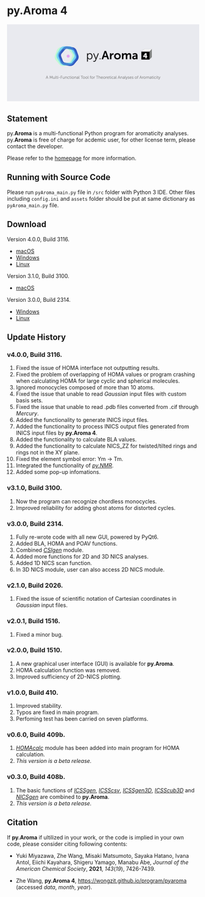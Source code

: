 # py.Aroma 4
![](pyAroma_banner.png)

## Statement
py.**Aroma** is a multi-functional Python program for aromaticity analyses.
py.**Aroma** is free of charge for acdemic user, for other license term, please contact the developer.

Please refer to the [homepage](https://wongzit.github.io/program/pyaroma/) for more information.

## Running with Source Code

Please run `pyAroma_main.py` file in `/src` folder with Python 3 IDE. Other files including `config.ini` and `assets` folder should 
be put at same dictionary as `pyAroma_main.py` file.

## Download

Version 4.0.0, Build 3116.
- [macOS](https://drive.google.com/file/d/1dysLAgXqhUs0A0XIZUC9nrdccMttKVvq/view?usp=share_link)
- [Windows](https://drive.google.com/file/d/1kwrasGuiMpLjxnPaeUTuhIcRg8mvXYVp/view?usp=share_link)
- [Linux](https://drive.google.com/file/d/1hHUhTrARaY4INaVMup_nlzXP9xRERri4/view?usp=share_link)

Version 3.1.0, Build 3100.
- [macOS](https://drive.google.com/file/d/1cPFGJ_h85831Wuth6nwK0UUjat5VPlcx/view?usp=sharing)

Version 3.0.0, Build 2314.

- [Windows](https://drive.google.com/file/d/1QUojgzprZRvWLBtgcQ55pXqR8uX4vqRu/view?usp=share_link)
- [Linux](https://drive.google.com/drive/folders/12ukrOltMulc7Kz6ZV9--I7g9PDn8UeFL?usp=share_link)

## Update History

### v4.0.0, Build 3116.

1. Fixed the issue of HOMA interface not outputting results.
2. Fixed the problem of overlapping of HOMA values or program crashing when calculating HOMA for large cyclic and spherical molecules.
3. Ignored monocycles composed of more than 10 atoms.
4. Fixed the issue that unable to read *Gaussian* input files with custom basis sets.
5. Fixed the issue that unable to read .pdb files converted from .cif through *Mercury*.
6. Added the functionality to generate INICS input files.
7. Added the functionality to process INICS output files generated from INICS input files by **py.Aroma 4**.
8. Added the functionality to calculate BLA values.
9. Added the functionality to calculate NICS_ZZ for twisted/tilted rings and rings not in the XY plane.
10. Fixed the element symbol error: Ym → Tm.
11. Integrated the functionality of [*py.NMR*](https://github.com/wongzit/pyNMR).
12. Added some pop-up infomations.

### v3.1.0, Build 3100.
1. Now the program can recognize chordless monocycles.
2. Improved reliability for adding ghost atoms for distorted cycles.

### v3.0.0, Build 2314.
1. Fully re-wrote code with all new GUI, powered by PyQt6.
2. Added BLA, HOMA and POAV functions.
3. Combined [*CSIgen*](https://github.com/wongzit/CSIgen) module.
4. Added more functions for 2D and 3D NICS analyses.
5. Added 1D NICS scan function.
6. In 3D NICS module, user can also access 2D NICS module.

### v2.1.0, Build 2026.
1. Fixed the issue of scientific notation of Cartesian coordinates in *Gaussian* input files.

### v2.0.1, Build 1516.
1. Fixed a minor bug.

### v2.0.0, Build 1510.
1. A new graphical user interface (GUI) is available for **py.Aroma**.
2. HOMA calculation function was removed.
3. Improved sufficiency of 2D-NICS plotting.

### v1.0.0, Build 410.
1. Improved stability.
2. Typos are fixed in main program.
3. Perfoming test has been carried on seven platforms.

### v0.6.0, Build 409b.
1. [*HOMAcalc*](https://github.com/wongzit/HOMAcalc) module has been added into main program for HOMA calculation.
2. *This version is a beta release.*

### v0.3.0, Build 408b.
1. The basic functions of [*ICSSgen*](https://github.com/wongzit/ICSSgen), [*ICSScsv*](https://github.com/wongzit/ICSScsv), [*ICSSgen3D*](https://github.com/wongzit/ICSSgen3D), [*ICSScub3D*](https://github.com/wongzit/ICSScub3D) and [*NICSgen*](https://github.com/wongzit/NICSgen) are combined to **py.Aroma**. 
2. *This version is a beta release.*

## Citation

If **py.Aroma** if ultilized in your work, or the code is implied in your own code, please consider citing following contents:

- Yuki Miyazawa, Zhe Wang, Misaki Matsumoto, Sayaka Hatano, Ivana Antol, Eiichi Kayahara, Shigeru Yamago, Manabu Abe, *Journal of the American Chemical Society*, **2021**, *143*(*19*), 7426-7439.

- Zhe Wang, **py.Aroma 4**, https://wongzit.github.io/program/pyaroma (accessed *data*, *month*, *year*).
